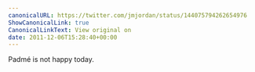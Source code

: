 ```yaml
---
canonicalURL: https://twitter.com/jmjordan/status/144075794262654976
ShowCanonicalLink: true
CanonicalLinkText: View original on
date: 2011-12-06T15:28:40+00:00
---
```

Padmé is not happy today.